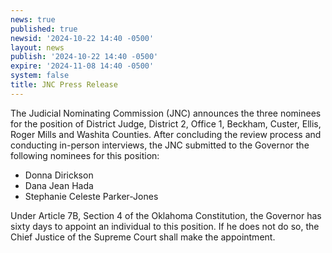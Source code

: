 ```yaml
---
news: true
published: true
newsid: '2024-10-22 14:40 -0500'
layout: news
publish: '2024-10-22 14:40 -0500'
expire: '2024-11-08 14:40 -0500'
system: false
title: JNC Press Release
---
```

The Judicial Nominating Commission (JNC) announces the three nominees for the position of District Judge, District 2, Office 1, Beckham, Custer, Ellis, Roger Mills and Washita Counties. After concluding the review process and conducting in-person interviews, the JNC submitted to the Governor the following nominees for this position:

- Donna Dirickson
- Dana Jean Hada
- Stephanie Celeste Parker-Jones

Under Article 7B, Section 4 of the Oklahoma Constitution, the Governor has sixty days to appoint an individual to this position. If he does not do so, the Chief Justice of the Supreme Court shall make the appointment.
